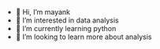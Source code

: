 - 👋 Hi, I’m mayank
- 👀 I’m interested in data analysis 
- 🌱 I’m currently learning python
- 💞️ I’m looking to learn more about analysis

<!---
mayflower420/mayflower420 is a ✨ special ✨ repository because its `README.md` (this file) appears on your GitHub profile.
You can click the Preview link to take a look at your changes.
--->
